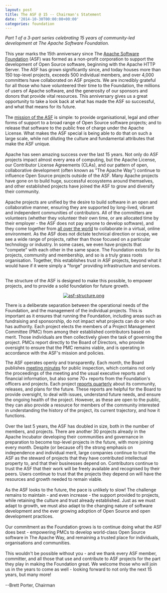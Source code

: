 ```yaml
---
layout: post
title: The ASF @ 15 -- Chairman's Statement
date: '2014-10-30T00:00:00+00:00'
categories: foundation
---
```

<div><i>Part 1 of a 3-part series&nbsp;celebrating 15 years of community-led development at The Apache Software Foundation.</i></div> 
  <div><br /></div> 
  <div> 
    <div>This year marks the 15th anniversary since The <a href="http://www.apache.org/">Apache Software Foundation</a> (ASF)&nbsp;was formed as a non-profit corporation to support the development of Open Source software, beginning with the Apache HTTP Server. The ASF has grown significantly since, and today houses more than 150 top-level projects, exceeds 500 individual members, and over 4,000 committers have collaborated on ASF projects. We are incredibly grateful for all those who have volunteered their time to the Foundation, the millions of users of Apache software, and the generosity of our sponsors and donors that provide vital resources. This anniversary gives us a great opportunity to take a look back at what has made the ASF so successful, and what that means for its future.</div> 
    <div><br /></div> 
    <div>The <a href="http://www.apache.org/foundation/">mission of the ASF</a>&nbsp;is simple: to provide organisational, legal and other forms of support to a broad range of Open Source software projects; and to release that software to the public free of charge under the Apache License. What makes the ASF special is being able to do that on such a large scale, while not diluting the culture and fundamental attributes that make the ASF unique.</div> 
    <div><br /></div> 
    <div>Apache has seen amazing success over the last 15 years. Not only do ASF projects impact almost every area of computing, but the Apache License, our Contributor License Agreements (CLAs), and our pattern of open, collaborative development (often known as &quot;The Apache Way&quot;) continue to influence Open Source projects outside of the ASF. Many Apache projects have gone on to build huge, successful ecosystems around themselves, and other established projects have joined the ASF to grow and diversify their community.</div> 
    <div><br /></div> 
    <div>Apache projects are unified by the desire to build software in an open and collaborative manner, ensuring they are supported by long-lived, vibrant and independent communities of contributors. All of the committers are volunteers (whether they volunteer their own time, or are allocated time by their employer - the ASF does not pay anyone to develop software), and they come together from <a href="http://people.apache.org/map.html">all over the world</a>&nbsp;to collaborate in a virtual, online environment. As the ASF does not dictate technical direction or scope, we see a wide range of projects, rather than those focused on a particular technology or industry. In some cases, we even have projects that &quot;compete&quot; with each other in the same space. The Foundation exists for its projects, community and membership, and so is a truly grass roots organisation. Together, this establishes trust in ASF projects, beyond what it would have if it were simply a &quot;forge&quot; providing infrastructure and services.</div> 
    <div><br /></div> 
    <div> 
      <p>The structure of the ASF is designed to make this possible, to empower projects, and to provide a solid foundation for future growth.</p> 
      <p> </p> 
    </div> 
    <div style="text-align: center;"><a href="https://blogs.apache.org/foundation/mediaresource/c21db5d3-ac0b-4a27-bbfc-0d6c2295078c"><img src="https://blogs.apache.org/foundation/mediaresource/c21db5d3-ac0b-4a27-bbfc-0d6c2295078c" alt="asf-structure.png" /></a><br /></div> 
    <p> </p> 
    <div> 
      <p>There is a deliberate separation between the operational needs of the Foundation, and the management of the individual projects. This is important as it ensures that running the Foundation, including areas such as fundraising and sponsorship, do not impact what projects can do or who has authority. Each project elects the members of a Project Management Committee (PMC) from among their established contributors based on merit. Those individuals are then collectively given the task of governing the project. PMCs report directly to the Board of Directors, who provide oversight to ensure that the PMC remains viable, and is operating in accordance with the ASF's mission and policies.</p> 
    </div> 
    <div>The ASF operates openly and transparently. Each month, the Board publishes <a href="http://www.apache.org/foundation/board/calendar.html">meeting minutes</a>&nbsp;for public inspection, which contains not only the proceedings of the meeting and the usual executive reports and financial information, but also some 70+ reports from the Foundation's officers and projects. Each project <a href="http://www.apache.org/foundation/board/reporting">reports quarterly</a>&nbsp;about its community, releases, and plans for the future. These reports are helpful for the Board to provide oversight, to deal with issues, understand future needs, and ensure the ongoing health of the project. However, as these are open to the public, they can also provide a resource for members of the community interested in understanding the history of the project, its current trajectory, and how it functions.</div> 
    <div><br /></div> 
    <div>Over the last 5 years, the ASF has doubled in size, both in the number of members, and projects. There are another 30 projects already in the Apache Incubator developing their communities and governance in preparation to become top-level projects in the future, with more joining every month. Despite (or because of!) the strong emphasis on independence and individual merit, large companies continue to trust the ASF as the steward of projects that they have contributed intellectual property to, and that their businesses depend on. Contributors continue to trust the ASF that their work will be freely available and recognised by their peers. Users continue to trust that the projects they depend on will have the resources and growth needed to remain viable.</div> 
    <div><br /></div> 
    <div>As the ASF looks to the future, the pace is unlikely to slow! The challenge remains to maintain - and even increase - the support provided to projects, while retaining the culture and trust already established. Just as we must adapt to growth, we must also adapt to the changing nature of software development and the ever growing adoption of Open Source and open development practices.</div> 
    <div><br /></div> 
    <div>Our commitment as the Foundation grows is to continue doing what the ASF does best - empowering PMCs to develop world-class Open Source software in The Apache Way, and remaining a trusted place for individuals, organisations and communities.</div> 
    <div><br /></div> 
    <div>This wouldn't be possible without you - and we thank every ASF member, committer, and all those that use and contribute to ASF projects for the part they play in making the Foundation great. We welcome those who will join us in the years to come as well - looking forward to not only the next 15 years, but many more!</div> 
    <div><br /></div> 
    <div>--Brett Porter, Chairman</div> 
  </div>
